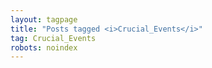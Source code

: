```yaml
---
layout: tagpage
title: "Posts tagged <i>Crucial_Events</i>" 
tag: Crucial_Events
robots: noindex
--- 
```

